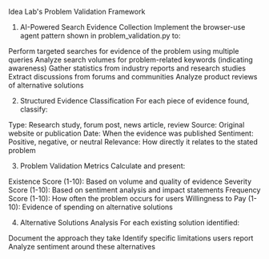Idea Lab's Problem Validation Framework
1. AI-Powered Search Evidence Collection
Implement the browser-use agent pattern shown in problem_validation.py to:

Perform targeted searches for evidence of the problem using multiple queries
Analyze search volumes for problem-related keywords (indicating awareness)
Gather statistics from industry reports and research studies
Extract discussions from forums and communities
Analyze product reviews of alternative solutions

2. Structured Evidence Classification
For each piece of evidence found, classify:

Type: Research study, forum post, news article, review
Source: Original website or publication
Date: When the evidence was published
Sentiment: Positive, negative, or neutral
Relevance: How directly it relates to the stated problem

3. Problem Validation Metrics
Calculate and present:

Existence Score (1-10): Based on volume and quality of evidence
Severity Score (1-10): Based on sentiment analysis and impact statements
Frequency Score (1-10): How often the problem occurs for users
Willingness to Pay (1-10): Evidence of spending on alternative solutions

4. Alternative Solutions Analysis
For each existing solution identified:

Document the approach they take
Identify specific limitations users report
Analyze sentiment around these alternatives 
